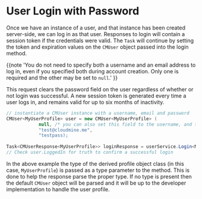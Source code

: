 # User Login with Password

Once we have an instance of a user, and that instance has been created server-side, we can log in as that user. Responses to login will contain a session token if the credentials were valid. The `Task` will continue by setting the token and expiration values on the `CMUser` object passed into the login method.

{{note 'You do not need to specify both a username and an email address to log in, even if you specified both during account creation. Only one is required and the other may be set to `null`.' }}

This request clears the password field on the user regardless of whether or not login was successful. A new session token is generated every time a user logs in, and remains valid for up to six months of inactivity.

```csharp
// instantiate a CMUser instance with a username, email and password
CMUser<MyUserProfile> user = new CMUser<MyUserProfile> (
			null, /* you can also set this field to the username, and the email parameter to null */
			"test@cloudmine.me", 
			"testpass);
		
Task<CMUserResponse<MyUserProfile>> loginResponse = userService.Login<MyUserProfile> (user);
// Check user.LoggedIn for truth to confirm a successful login
```

In the above example the type of the derived profile object class (in this case, `MyUserProfile`) is passed as a type parameter to the method. This is done to help the response parse the proper type. If no type is present then the default `CMUser` object will be parsed and it will be up to the developer implementation to handle the user profile.